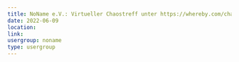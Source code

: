 ```yaml
---
title: NoName e.V.: Virtueller Chaostreff unter https://whereby.com/chaos-hd?roundedCornersOff
date: 2022-06-09
location: 
link: 
usergroup: noname
type: usergroup
---
```

